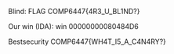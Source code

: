 
Blind:
FLAG COMP6447{4R3_U_BL1ND?}

Our win (IDA): win	00000000080484D6	


Bestsecurity
COMP6447{WH4T_I5_A_C4N4RY?}


